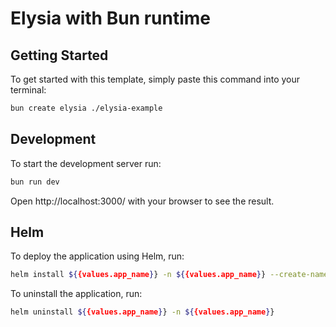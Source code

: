 # Elysia with Bun runtime

## Getting Started
To get started with this template, simply paste this command into your terminal:
```bash
bun create elysia ./elysia-example
```

## Development
To start the development server run:
```bash
bun run dev
```

Open http://localhost:3000/ with your browser to see the result.

## Helm
To deploy the application using Helm, run:
```bash
helm install ${{values.app_name}} -n ${{values.app_name}} --create-namespace .
```

To uninstall the application, run:
```bash
helm uninstall ${{values.app_name}} -n ${{values.app_name}}
```
